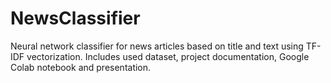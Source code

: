 # NewsClassifier
Neural network classifier for news articles based on title and text using TF-IDF vectorization. Includes used dataset, project documentation, Google Colab notebook and presentation.
